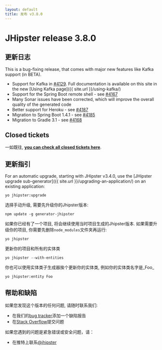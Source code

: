 ```yaml
---
layout: default
title: 发布 v3.8.0
---
```


JHipster release 3.8.0
==================

更新日志
----------

This is a bug-fixing release, that comes with major new features like Kafka support (in BETA).

- Support for Kafka in [#4129](https://github.com/jhipster/generator-jhipster/issues/4129). Full documentation is available on this site in the new [Using Kafka page]({{ site.url }}/using-kafka/)
- Support for the Spring Boot remote shell - see [#4167](https://github.com/jhipster/generator-jhipster/issues/4167)
- Many Sonar issues have been corrected, which will improve the overall quality of the generated code
- Better support for Heroku - see [#4187](https://github.com/jhipster/generator-jhipster/pull/4187)
- Migration to Spring Boot 1.4.1 - see [#4185](https://github.com/jhipster/generator-jhipster/pull/4185)
- Migration to Gradle 3.1 - see [#4168](https://github.com/jhipster/generator-jhipster/pull/4168)

Closed tickets
------------
一如既往, __[you can check all closed tickets here](https://github.com/jhipster/generator-jhipster/issues?q=milestone%3A3.8.0+is%3Aclosed)__.

更新指引
------------

For an automatic upgrade, starting with JHipster v3.4.0, use the [JHipster upgrade sub-generator]({{ site.url }}/upgrading-an-application/) on an existing application:

```
yo jhipster:upgrade
```

选择手动升级, 需要先升级你的Jhipster版本:

```
npm update -g generator-jhipster
```

如果你已经有了一个项目, 将会继续使用当时项目生成的Jhipster版本.
如果需要升级你的项目, 你需要先删除`node_modules`文件夹再运行:

```
yo jhipster
```

更新你的项目和所有的实体类

```
yo jhipster --with-entities
```

你也可以使用实体类子生成器挨个更新你的实体类, 例如你的实体类名字是_Foo_

```
yo jhipster:entity Foo
```

帮助和缺陷
--------------

如果您发现这个版本的任何问题, 请随时联系我们:

- 在我们的[bug tracker](https://github.com/jhipster/generator-jhipster/issues?state=open)添加一个缺陷报告
- 在[Stack Overflow](http://stackoverflow.com/tags/jhipster/info)提交问题

如果您遇到的问题是紧急错误或安全问题，请：

- 在推特上联系[@jhipster](https://twitter.com/jhipster)
